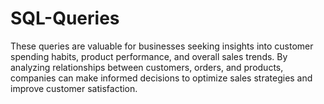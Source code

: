 # SQL-Queries
 These queries are valuable for businesses seeking insights into customer spending habits, product performance, and overall sales trends. By analyzing relationships between customers, orders, and products, companies can make informed decisions to optimize sales strategies and improve customer satisfaction.
